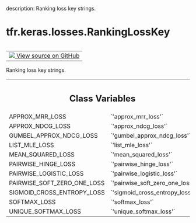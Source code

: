 description: Ranking loss key strings.

<div itemscope itemtype="http://developers.google.com/ReferenceObject">
<meta itemprop="name" content="tfr.keras.losses.RankingLossKey" />
<meta itemprop="path" content="Stable" />
<meta itemprop="property" content="APPROX_MRR_LOSS"/>
<meta itemprop="property" content="APPROX_NDCG_LOSS"/>
<meta itemprop="property" content="GUMBEL_APPROX_NDCG_LOSS"/>
<meta itemprop="property" content="LIST_MLE_LOSS"/>
<meta itemprop="property" content="MEAN_SQUARED_LOSS"/>
<meta itemprop="property" content="PAIRWISE_HINGE_LOSS"/>
<meta itemprop="property" content="PAIRWISE_LOGISTIC_LOSS"/>
<meta itemprop="property" content="PAIRWISE_SOFT_ZERO_ONE_LOSS"/>
<meta itemprop="property" content="SIGMOID_CROSS_ENTROPY_LOSS"/>
<meta itemprop="property" content="SOFTMAX_LOSS"/>
<meta itemprop="property" content="UNIQUE_SOFTMAX_LOSS"/>
</div>

# tfr.keras.losses.RankingLossKey

<!-- Insert buttons and diff -->

<table class="tfo-notebook-buttons tfo-api nocontent" align="left">
<td>
  <a target="_blank" href="https://github.com/tensorflow/ranking/tree/master/tensorflow_ranking/python/keras/losses.py#L10-L23">
    <img src="https://www.tensorflow.org/images/GitHub-Mark-32px.png" />
    View source on GitHub
  </a>
</td>
</table>

Ranking loss key strings.

<!-- Placeholder for "Used in" -->

<!-- Tabular view -->

 <table class="responsive fixed orange">
<colgroup><col width="214px"><col></colgroup>
<tr><th colspan="2"><h2 class="add-link">Class Variables</h2></th></tr>

<tr>
<td>
APPROX_MRR_LOSS<a id="APPROX_MRR_LOSS"></a>
</td>
<td>
`'approx_mrr_loss'`
</td>
</tr><tr>
<td>
APPROX_NDCG_LOSS<a id="APPROX_NDCG_LOSS"></a>
</td>
<td>
`'approx_ndcg_loss'`
</td>
</tr><tr>
<td>
GUMBEL_APPROX_NDCG_LOSS<a id="GUMBEL_APPROX_NDCG_LOSS"></a>
</td>
<td>
`'gumbel_approx_ndcg_loss'`
</td>
</tr><tr>
<td>
LIST_MLE_LOSS<a id="LIST_MLE_LOSS"></a>
</td>
<td>
`'list_mle_loss'`
</td>
</tr><tr>
<td>
MEAN_SQUARED_LOSS<a id="MEAN_SQUARED_LOSS"></a>
</td>
<td>
`'mean_squared_loss'`
</td>
</tr><tr>
<td>
PAIRWISE_HINGE_LOSS<a id="PAIRWISE_HINGE_LOSS"></a>
</td>
<td>
`'pairwise_hinge_loss'`
</td>
</tr><tr>
<td>
PAIRWISE_LOGISTIC_LOSS<a id="PAIRWISE_LOGISTIC_LOSS"></a>
</td>
<td>
`'pairwise_logistic_loss'`
</td>
</tr><tr>
<td>
PAIRWISE_SOFT_ZERO_ONE_LOSS<a id="PAIRWISE_SOFT_ZERO_ONE_LOSS"></a>
</td>
<td>
`'pairwise_soft_zero_one_loss'`
</td>
</tr><tr>
<td>
SIGMOID_CROSS_ENTROPY_LOSS<a id="SIGMOID_CROSS_ENTROPY_LOSS"></a>
</td>
<td>
`'sigmoid_cross_entropy_loss'`
</td>
</tr><tr>
<td>
SOFTMAX_LOSS<a id="SOFTMAX_LOSS"></a>
</td>
<td>
`'softmax_loss'`
</td>
</tr><tr>
<td>
UNIQUE_SOFTMAX_LOSS<a id="UNIQUE_SOFTMAX_LOSS"></a>
</td>
<td>
`'unique_softmax_loss'`
</td>
</tr>
</table>
